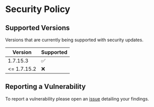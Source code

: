 # Security Policy

## Supported Versions
Versions that are currently being supported with security updates.

| Version     | Supported          |
| -------     | ------------------ |
| 1.7.15.3    | :white_check_mark: |
| <= 1.7.15.2 | :x:                |

## Reporting a Vulnerability

To report a vulnerability please open an [issue](https://github.com/XjSv/Cooked/issues) detailing your findings.
